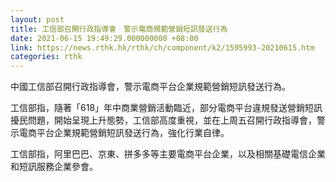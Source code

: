 ```yaml
---
layout: post
title: 工信部召開行政指導會　警示電商規範營銷短訊發送行為
date: 2021-06-15 19:49:29.000000000 +08:00
link: https://news.rthk.hk/rthk/ch/component/k2/1595993-20210615.htm
categories: rthk
---
```


中國工信部召開行政指導會，警示電商平台企業規範營銷短訊發送行為。

工信部指，隨著「618」年中商業營銷活動臨近，部分電商平台違規發送營銷短訊擾民問題，開始呈現上升態勢，工信部高度重視，並在上周五召開行政指導會，警示電商平台企業規範營銷短訊發送行為，強化行業自律。

工信部指，阿里巴巴、京東、拼多多等主要電商平台企業，以及相關基礎電信企業和短訊服務企業參會。
